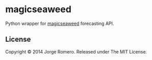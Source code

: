 magicseaweed
============

Python wrapper for [magicseaweed](http://magicseaweed.com/developer/forecast-api) forecasting API.

## License

Copyright © 2014 Jorge Romero. Released under The MIT License.